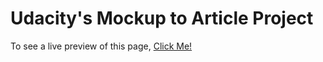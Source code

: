 # Udacity's Mockup to Article Project

To see a live preview of this page, [Click Me!]( https://mrnati.github.io/Udacity-s-Mockup-to-Article-Project/)